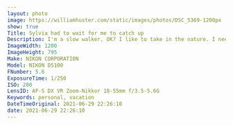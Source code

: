 ```yaml
---
layout: photo
image: https://williamhuster.com/static/images/photos/DSC_5369-1200px
show: true
Title: Sylvia had to wait for me to catch up
Description: I'm a slow walker, OK? I like to take in the nature. I need to exercise.
ImageWidth: 1200
ImageHeight: 795
Make: NIKON CORPORATION
Model: NIKON D5100
FNumber: 5.6
ExposureTime: 1/250
ISO: 200
LensID: AF-S DX VR Zoom-Nikkor 18-55mm f/3.5-5.6G
Keywords: personal, vacation
DateTimeOriginal: 2021-06-29 22:26:10
date: 2021-06-29 22:26:10
---
```

